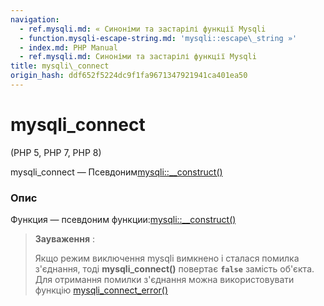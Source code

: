 ```yaml
---
navigation:
  - ref.mysqli.md: « Синоніми та застарілі функції Mysqli
  - function.mysqli-escape-string.md: 'mysqli::escape\_string »'
  - index.md: PHP Manual
  - ref.mysqli.md: Синоніми та застарілі функції Mysqli
title: mysqli\_connect
origin_hash: ddf652f5224dc9f1fa9671347921941ca401ea50
---
```

# mysqli\_connect

(PHP 5, PHP 7, PHP 8)

mysqli\_connect — Псевдоним[mysqli::\_\_construct()](mysqli.construct.md)

### Опис

Функция — псевдоним функции:[mysqli::\_\_construct()](mysqli.construct.md)

> **Зауваження** :
> 
> Якщо режим виключення mysqli вимкнено і сталася помилка з'єднання, тоді **mysqli\_connect()** повертає **`false`** замість об'єкта. Для отримання помилки з'єднання можна використовувати функцію [mysqli\_connect\_error()](mysqli.connect-error.md)
